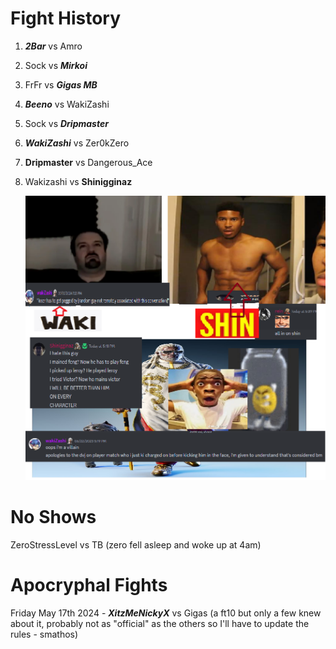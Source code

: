 # Fight History

1. _**2Bar**_ vs Amro
   
2. Sock vs _**Mirkoi**_
   
3. FrFr vs _**Gigas MB**_
   
4. _**Beeno**_ vs WakiZashi
   
5. Sock vs _**Dripmaster**_
    
6. _**WakiZashi**_ vs Zer0kZero

7. **Dripmaster** vs Dangerous_Ace

8. Wakizashi vs **Shinigginaz**

   ![waki vs shin](waki_vs_shin.png)

# No Shows
ZeroStressLevel vs TB (zero fell asleep and woke up at 4am)

# Apocryphal Fights
Friday May 17th 2024 -  _**XitzMeNickyX**_ vs Gigas (a ft10 but only a few knew about it, probably not as "official" as the others so I'll have to update the rules - smathos)
